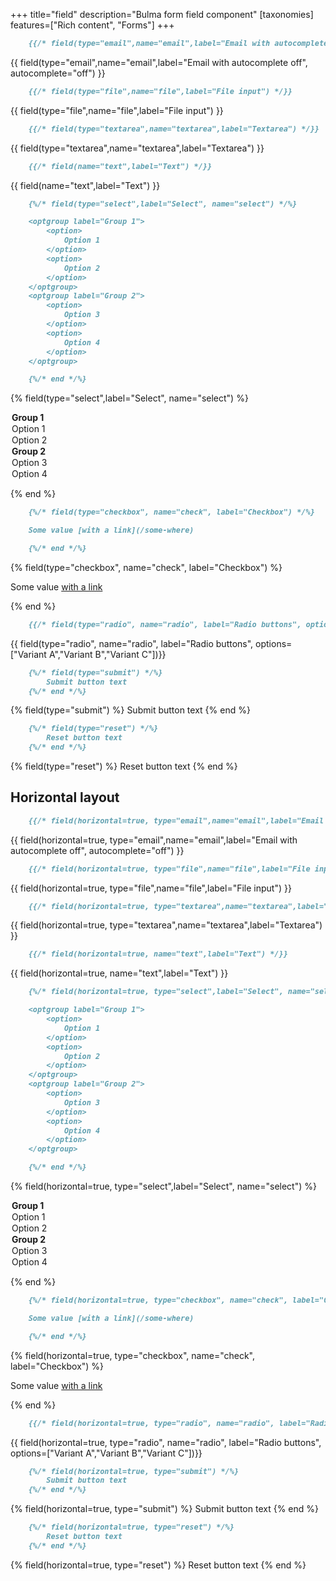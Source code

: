 +++
title="field"
description="Bulma form field component"
[taxonomies]
features=["Rich content", "Forms"]
+++

```md
    {{/* field(type="email",name="email",label="Email with autocomplete off", autocomplete="off") */}}
```

{{ field(type="email",name="email",label="Email with autocomplete off", autocomplete="off") }}

```md
    {{/* field(type="file",name="file",label="File input") */}}
```

{{ field(type="file",name="file",label="File input") }}

```md
    {{/* field(type="textarea",name="textarea",label="Textarea") */}}
```

{{ field(type="textarea",name="textarea",label="Textarea") }}

```md
    {{/* field(name="text",label="Text") */}}
```

{{ field(name="text",label="Text") }}



```md
    {%/* field(type="select",label="Select", name="select") */%}

    <optgroup label="Group 1">
        <option>
            Option 1
        </option>
        <option>
            Option 2
        </option>
    </optgroup>
    <optgroup label="Group 2">
        <option>
            Option 3
        </option>
        <option>
            Option 4
        </option>
    </optgroup>

    {%/* end */%}
```

{% field(type="select",label="Select", name="select") %}

<optgroup label="Group 1">
    <option>
        Option 1
    </option>
    <option>
        Option 2
    </option>
</optgroup>
<optgroup label="Group 2">
    <option>
        Option 3
    </option>
    <option>
        Option 4
    </option>
</optgroup>

{% end %}

```md
    {%/* field(type="checkbox", name="check", label="Checkbox") */%}

    Some value [with a link](/some-where)

    {%/* end */%}
```

{% field(type="checkbox", name="check", label="Checkbox") %}

Some value [with a link](/some-where)

{% end %}

```md
    {{/* field(type="radio", name="radio", label="Radio buttons", options=["Variant A","Variant B","Variant C"]) */}}
```

{{ field(type="radio", name="radio", label="Radio buttons", options=["Variant A","Variant B","Variant C"])}}

```md
    {%/* field(type="submit") */%}
        Submit button text
    {%/* end */%}
```

{% field(type="submit") %}
Submit button text
{% end %}

```md
    {%/* field(type="reset") */%}
        Reset button text
    {%/* end */%}
```

{% field(type="reset") %}
Reset button text
{% end %}

## Horizontal layout

```md
    {{/* field(horizontal=true, type="email",name="email",label="Email with autocomplete off", autocomplete="off") */}}
```

{{ field(horizontal=true, type="email",name="email",label="Email with autocomplete off", autocomplete="off") }}

```md
    {{/* field(horizontal=true, type="file",name="file",label="File input") */}}
```

{{ field(horizontal=true, type="file",name="file",label="File input") }}

```md
    {{/* field(horizontal=true, type="textarea",name="textarea",label="Textarea") */}}
```

{{ field(horizontal=true, type="textarea",name="textarea",label="Textarea") }}

```md
    {{/* field(horizontal=true, name="text",label="Text") */}}
```

{{ field(horizontal=true, name="text",label="Text") }}



```md
    {%/* field(horizontal=true, type="select",label="Select", name="select") */%}

    <optgroup label="Group 1">
        <option>
            Option 1
        </option>
        <option>
            Option 2
        </option>
    </optgroup>
    <optgroup label="Group 2">
        <option>
            Option 3
        </option>
        <option>
            Option 4
        </option>
    </optgroup>

    {%/* end */%}
```

{% field(horizontal=true, type="select",label="Select", name="select") %}

<optgroup label="Group 1">
    <option>
        Option 1
    </option>
    <option>
        Option 2
    </option>
</optgroup>
<optgroup label="Group 2">
    <option>
        Option 3
    </option>
    <option>
        Option 4
    </option>
</optgroup>

{% end %}

```md
    {%/* field(horizontal=true, type="checkbox", name="check", label="Checkbox") */%}

    Some value [with a link](/some-where)

    {%/* end */%}
```

{% field(horizontal=true, type="checkbox", name="check", label="Checkbox") %}

Some value [with a link](/some-where)

{% end %}

```md
    {{/* field(horizontal=true, type="radio", name="radio", label="Radio buttons", options=["Variant A","Variant B","Variant C"]) */}}
```

{{ field(horizontal=true, type="radio", name="radio", label="Radio buttons", options=["Variant A","Variant B","Variant C"])}}

```md
    {%/* field(horizontal=true, type="submit") */%}
        Submit button text
    {%/* end */%}
```

{% field(horizontal=true, type="submit") %}
Submit button text
{% end %}

```md
    {%/* field(horizontal=true, type="reset") */%}
        Reset button text
    {%/* end */%}
```

{% field(horizontal=true, type="reset") %}
Reset button text
{% end %}